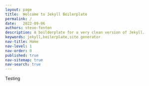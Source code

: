 ```yaml
---
layout: page
title:  Welcome to Jekyll Boilerplate
permalink: /
date:   2022-09-06
authors: steve-fenton
description: A boilderplate for a very clean version of Jekyll.
keywords: jekyll,boilerplate,site generator
nav-title: Home
nav-level: 1
nav-order: 0
published: true
nav-sitemap: true
nav-search: true
---
```


Testing